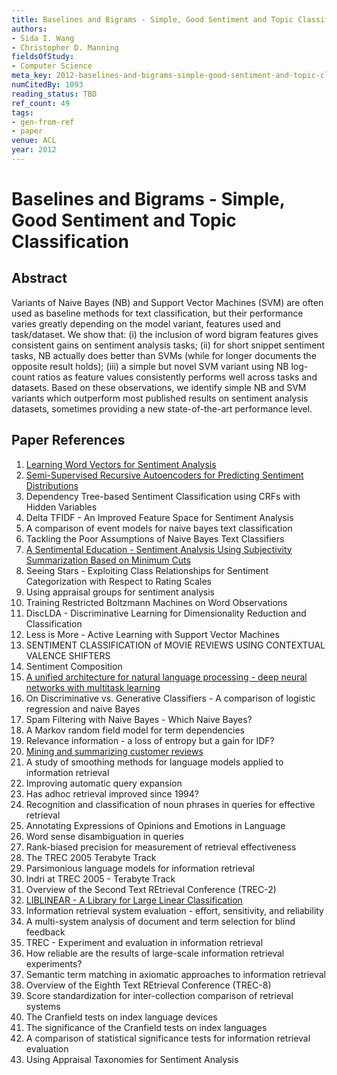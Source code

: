 ```yaml
---
title: Baselines and Bigrams - Simple, Good Sentiment and Topic Classification
authors:
- Sida I. Wang
- Christopher D. Manning
fieldsOfStudy:
- Computer Science
meta_key: 2012-baselines-and-bigrams-simple-good-sentiment-and-topic-classification
numCitedBy: 1093
reading_status: TBD
ref_count: 49
tags:
- gen-from-ref
- paper
venue: ACL
year: 2012
---
```


# Baselines and Bigrams - Simple, Good Sentiment and Topic Classification

## Abstract

Variants of Naive Bayes (NB) and Support Vector Machines (SVM) are often used as baseline methods for text classification, but their performance varies greatly depending on the model variant, features used and task/dataset. We show that: (i) the inclusion of word bigram features gives consistent gains on sentiment analysis tasks; (ii) for short snippet sentiment tasks, NB actually does better than SVMs (while for longer documents the opposite result holds); (iii) a simple but novel SVM variant using NB log-count ratios as feature values consistently performs well across tasks and datasets. Based on these observations, we identify simple NB and SVM variants which outperform most published results on sentiment analysis datasets, sometimes providing a new state-of-the-art performance level.

## Paper References

1. [Learning Word Vectors for Sentiment Analysis](2011-learning-word-vectors-for-sentiment-analysis)
2. [Semi-Supervised Recursive Autoencoders for Predicting Sentiment Distributions](2011-semi-supervised-recursive-autoencoders-for-predicting-sentiment-distributions)
3. Dependency Tree-based Sentiment Classification using CRFs with Hidden Variables
4. Delta TFIDF - An Improved Feature Space for Sentiment Analysis
5. A comparison of event models for naive bayes text classification
6. Tackling the Poor Assumptions of Naive Bayes Text Classifiers
7. [A Sentimental Education - Sentiment Analysis Using Subjectivity Summarization Based on Minimum Cuts](2004-a-sentimental-education-sentiment-analysis-using-subjectivity-summarization-based-on-minimum-cuts)
8. Seeing Stars - Exploiting Class Relationships for Sentiment Categorization with Respect to Rating Scales
9. Using appraisal groups for sentiment analysis
10. Training Restricted Boltzmann Machines on Word Observations
11. DiscLDA - Discriminative Learning for Dimensionality Reduction and Classification
12. Less is More - Active Learning with Support Vector Machines
13. SENTIMENT CLASSIFICATION of MOVIE REVIEWS USING CONTEXTUAL VALENCE SHIFTERS
14. Sentiment Composition
15. [A unified architecture for natural language processing - deep neural networks with multitask learning](2008-a-unified-architecture-for-natural-language-processing-deep-neural-networks-with-multitask-learning)
16. On Discriminative vs. Generative Classifiers - A comparison of logistic regression and naive Bayes
17. Spam Filtering with Naive Bayes - Which Naive Bayes?
18. A Markov random field model for term dependencies
19. Relevance information - a loss of entropy but a gain for IDF?
20. [Mining and summarizing customer reviews](2004-mining-and-summarizing-customer-reviews)
21. A study of smoothing methods for language models applied to information retrieval
22. Improving automatic query expansion
23. Has adhoc retrieval improved since 1994?
24. Recognition and classification of noun phrases in queries for effective retrieval
25. Annotating Expressions of Opinions and Emotions in Language
26. Word sense disambiguation in queries
27. Rank-biased precision for measurement of retrieval effectiveness
28. The TREC 2005 Terabyte Track
29. Parsimonious language models for information retrieval
30. Indri at TREC 2005 - Terabyte Track
31. Overview of the Second Text REtrieval Conference (TREC-2)
32. [LIBLINEAR - A Library for Large Linear Classification](2008-liblinear-a-library-for-large-linear-classification)
33. Information retrieval system evaluation - effort, sensitivity, and reliability
34. A multi-system analysis of document and term selection for blind feedback
35. TREC - Experiment and evaluation in information retrieval
36. How reliable are the results of large-scale information retrieval experiments?
37. Semantic term matching in axiomatic approaches to information retrieval
38. Overview of the Eighth Text REtrieval Conference (TREC-8)
39. Score standardization for inter-collection comparison of retrieval systems
40. The Cranfield tests on index language devices
41. The significance of the Cranfield tests on index languages
42. A comparison of statistical significance tests for information retrieval evaluation
43. Using Appraisal Taxonomies for Sentiment Analysis
